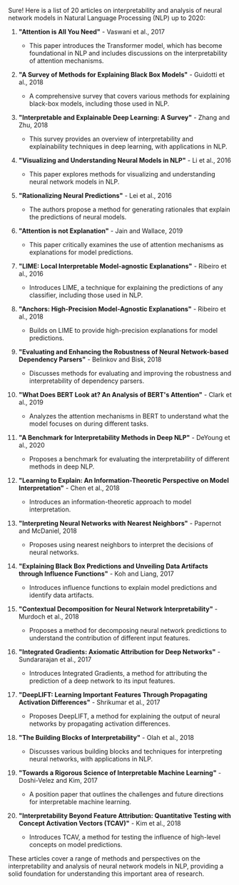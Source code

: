 Sure! Here is a list of 20 articles on interpretability and analysis of neural network models in Natural Language Processing (NLP) up to 2020:

1. **"Attention is All You Need"** - Vaswani et al., 2017
   - This paper introduces the Transformer model, which has become foundational in NLP and includes discussions on the interpretability of attention mechanisms.

2. **"A Survey of Methods for Explaining Black Box Models"** - Guidotti et al., 2018
   - A comprehensive survey that covers various methods for explaining black-box models, including those used in NLP.

3. **"Interpretable and Explainable Deep Learning: A Survey"** - Zhang and Zhu, 2018
   - This survey provides an overview of interpretability and explainability techniques in deep learning, with applications in NLP.

4. **"Visualizing and Understanding Neural Models in NLP"** - Li et al., 2016
   - This paper explores methods for visualizing and understanding neural network models in NLP.

5. **"Rationalizing Neural Predictions"** - Lei et al., 2016
   - The authors propose a method for generating rationales that explain the predictions of neural models.

6. **"Attention is not Explanation"** - Jain and Wallace, 2019
   - This paper critically examines the use of attention mechanisms as explanations for model predictions.

7. **"LIME: Local Interpretable Model-agnostic Explanations"** - Ribeiro et al., 2016
   - Introduces LIME, a technique for explaining the predictions of any classifier, including those used in NLP.

8. **"Anchors: High-Precision Model-Agnostic Explanations"** - Ribeiro et al., 2018
   - Builds on LIME to provide high-precision explanations for model predictions.

9. **"Evaluating and Enhancing the Robustness of Neural Network-based Dependency Parsers"** - Belinkov and Bisk, 2018
   - Discusses methods for evaluating and improving the robustness and interpretability of dependency parsers.

10. **"What Does BERT Look at? An Analysis of BERT's Attention"** - Clark et al., 2019
    - Analyzes the attention mechanisms in BERT to understand what the model focuses on during different tasks.

11. **"A Benchmark for Interpretability Methods in Deep NLP"** - DeYoung et al., 2020
    - Proposes a benchmark for evaluating the interpretability of different methods in deep NLP.

12. **"Learning to Explain: An Information-Theoretic Perspective on Model Interpretation"** - Chen et al., 2018
    - Introduces an information-theoretic approach to model interpretation.

13. **"Interpreting Neural Networks with Nearest Neighbors"** - Papernot and McDaniel, 2018
    - Proposes using nearest neighbors to interpret the decisions of neural networks.

14. **"Explaining Black Box Predictions and Unveiling Data Artifacts through Influence Functions"** - Koh and Liang, 2017
    - Introduces influence functions to explain model predictions and identify data artifacts.

15. **"Contextual Decomposition for Neural Network Interpretability"** - Murdoch et al., 2018
    - Proposes a method for decomposing neural network predictions to understand the contribution of different input features.

16. **"Integrated Gradients: Axiomatic Attribution for Deep Networks"** - Sundararajan et al., 2017
    - Introduces Integrated Gradients, a method for attributing the prediction of a deep network to its input features.

17. **"DeepLIFT: Learning Important Features Through Propagating Activation Differences"** - Shrikumar et al., 2017
    - Proposes DeepLIFT, a method for explaining the output of neural networks by propagating activation differences.

18. **"The Building Blocks of Interpretability"** - Olah et al., 2018
    - Discusses various building blocks and techniques for interpreting neural networks, with applications in NLP.

19. **"Towards a Rigorous Science of Interpretable Machine Learning"** - Doshi-Velez and Kim, 2017
    - A position paper that outlines the challenges and future directions for interpretable machine learning.

20. **"Interpretability Beyond Feature Attribution: Quantitative Testing with Concept Activation Vectors (TCAV)"** - Kim et al., 2018
    - Introduces TCAV, a method for testing the influence of high-level concepts on model predictions.

These articles cover a range of methods and perspectives on the interpretability and analysis of neural network models in NLP, providing a solid foundation for understanding this important area of research.